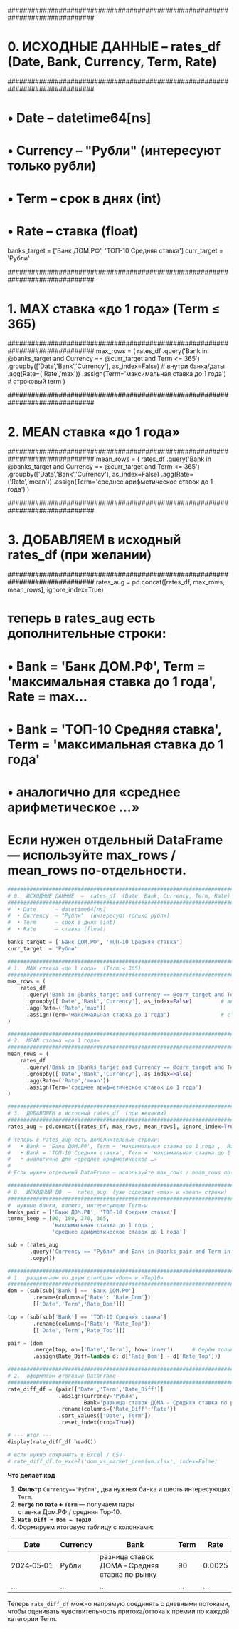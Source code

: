 ##############################################################################
# 0.  ИСХОДНЫЕ ДАННЫЕ  –  rates_df  (Date, Bank, Currency, Term, Rate)       #
##############################################################################
#  • Date      – datetime64[ns]                                              #
#  • Currency  – "Рубли"  (интересуют только рубли)                          #
#  • Term      – срок в днях (int)                                           #
#  • Rate      – ставка (float)                                              #

banks_target = ['Банк ДОМ.РФ', 'ТОП-10 Средняя ставка']
curr_target  = 'Рубли'

##############################################################################
# 1.  MAX ставка «до 1 года»  (Term ≤ 365)                                   #
##############################################################################
max_rows = (
    rates_df
      .query('Bank in @banks_target and Currency == @curr_target and Term <= 365')
      .groupby(['Date','Bank','Currency'], as_index=False)         # внутри банка/даты
      .agg(Rate=('Rate','max'))
      .assign(Term='максимальная ставка до 1 года')                # строковый term
)

##############################################################################
# 2.  MEAN ставка «до 1 года»                                               #
##############################################################################
mean_rows = (
    rates_df
      .query('Bank in @banks_target and Currency == @curr_target and Term <= 365')
      .groupby(['Date','Bank','Currency'], as_index=False)
      .agg(Rate=('Rate','mean'))
      .assign(Term='среднее арифметическое ставок до 1 года')
)

##############################################################################
# 3.  ДОБАВЛЯЕМ в исходный rates_df  (при желании)                           #
##############################################################################
rates_aug = pd.concat([rates_df, max_rows, mean_rows], ignore_index=True)

# теперь в rates_aug есть дополнительные строки:
#   • Bank = 'Банк ДОМ.РФ', Term = 'максимальная ставка до 1 года',  Rate = max…
#   • Bank = 'ТОП-10 Средняя ставка', Term = 'максимальная ставка до 1 года'
#   • аналогично для «среднее арифметическое …»
#
# Если нужен отдельный DataFrame — используйте max_rows / mean_rows по‑отдельности.


```python
##############################################################################
# 0.  ИСХОДНЫЕ ДАННЫЕ  –  rates_df  (Date, Bank, Currency, Term, Rate)       #
##############################################################################
#  • Date      – datetime64[ns]                                              #
#  • Currency  – "Рубли"  (интересуют только рубли)                          #
#  • Term      – срок в днях (int)                                           #
#  • Rate      – ставка (float)                                              #

banks_target = ['Банк ДОМ.РФ', 'ТОП-10 Средняя ставка']
curr_target  = 'Рубли'

##############################################################################
# 1.  MAX ставка «до 1 года»  (Term ≤ 365)                                   #
##############################################################################
max_rows = (
    rates_df
      .query('Bank in @banks_target and Currency == @curr_target and Term <= 365')
      .groupby(['Date','Bank','Currency'], as_index=False)         # внутри банка/даты
      .agg(Rate=('Rate','max'))
      .assign(Term='максимальная ставка до 1 года')                # строковый term
)

##############################################################################
# 2.  MEAN ставка «до 1 года»                                               #
##############################################################################
mean_rows = (
    rates_df
      .query('Bank in @banks_target and Currency == @curr_target and Term <= 365')
      .groupby(['Date','Bank','Currency'], as_index=False)
      .agg(Rate=('Rate','mean'))
      .assign(Term='среднее арифметическое ставок до 1 года')
)

##############################################################################
# 3.  ДОБАВЛЯЕМ в исходный rates_df  (при желании)                           #
##############################################################################
rates_aug = pd.concat([rates_df, max_rows, mean_rows], ignore_index=True)

# теперь в rates_aug есть дополнительные строки:
#   • Bank = 'Банк ДОМ.РФ', Term = 'максимальная ставка до 1 года',  Rate = max…
#   • Bank = 'ТОП-10 Средняя ставка', Term = 'максимальная ставка до 1 года'
#   • аналогично для «среднее арифметическое …»
#
# Если нужен отдельный DataFrame — используйте max_rows / mean_rows по‑отдельности.
```

```python
##############################################################################
# 0.  ИСХОДНЫЙ ДФ  –  rates_aug  (уже содержит «max» и «mean» строки)        #
##############################################################################
#  нужные банки, валюта, интересующие Term‑ы
banks_pair = ['Банк ДОМ.РФ', 'ТОП-10 Средняя ставка']
terms_keep = [90, 180, 270, 365,
              'максимальная ставка до 1 года',
              'среднее арифметическое ставок до 1 года']

sub = (rates_aug
       .query('Currency == "Рубли" and Bank in @banks_pair and Term in @terms_keep')
       .copy())

##############################################################################
# 1.  раздвигаем по двум столбцам «Dom» и «Top10»                             #
##############################################################################
dom = (sub[sub['Bank'] == 'Банк ДОМ.РФ']
        .rename(columns={'Rate': 'Rate_Dom'})
        [['Date','Term','Rate_Dom']])

top = (sub[sub['Bank'] == 'ТОП-10 Средняя ставка']
        .rename(columns={'Rate': 'Rate_Top'})
        [['Date','Term','Rate_Top']])

pair = (dom
        .merge(top, on=['Date','Term'], how='inner')      # берём только даты, когда есть оба
        .assign(Rate_Diff=lambda d: d['Rate_Dom'] - d['Rate_Top']))

##############################################################################
# 2.  оформляем итоговый DataFrame                                            #
##############################################################################
rate_diff_df = (pair[['Date','Term','Rate_Diff']]
                .assign(Currency='Рубли',
                        Bank='разница ставок ДОМА - Средняя ставка по рынку')
                .rename(columns={'Rate_Diff':'Rate'})
                .sort_values(['Date','Term'])
                .reset_index(drop=True))

# --- итог ---
display(rate_diff_df.head())

# если нужно сохранить в Excel / CSV
# rate_diff_df.to_excel('dom_vs_market_premium.xlsx', index=False)
```

**Что делает код**

1. **Фильтр** `Currency=='Рубли'`, два нужных банка и шесть интересующих `Term`.  
2. **`merge` по `Date` + `Term`** — получаем пары став‑ка Дом.РФ / средняя Top‑10.  
3. **`Rate_Diff = Dom − Top10`**.  
4. Формируем итоговую таблицу с колонками:  

| Date | Currency | Bank | Term | Rate |
|------|----------|------|------|------|
| 2024‑05‑01 | Рубли | разница ставок ДОМА ‑ Средняя ставка по рынку | 90 | 0.0025 |
| … | … | … | … | … |

Теперь `rate_diff_df` можно напрямую соединять с дневными потоками, чтобы оценивать чувствительность притока/оттока к премии по каждой категории Term.
